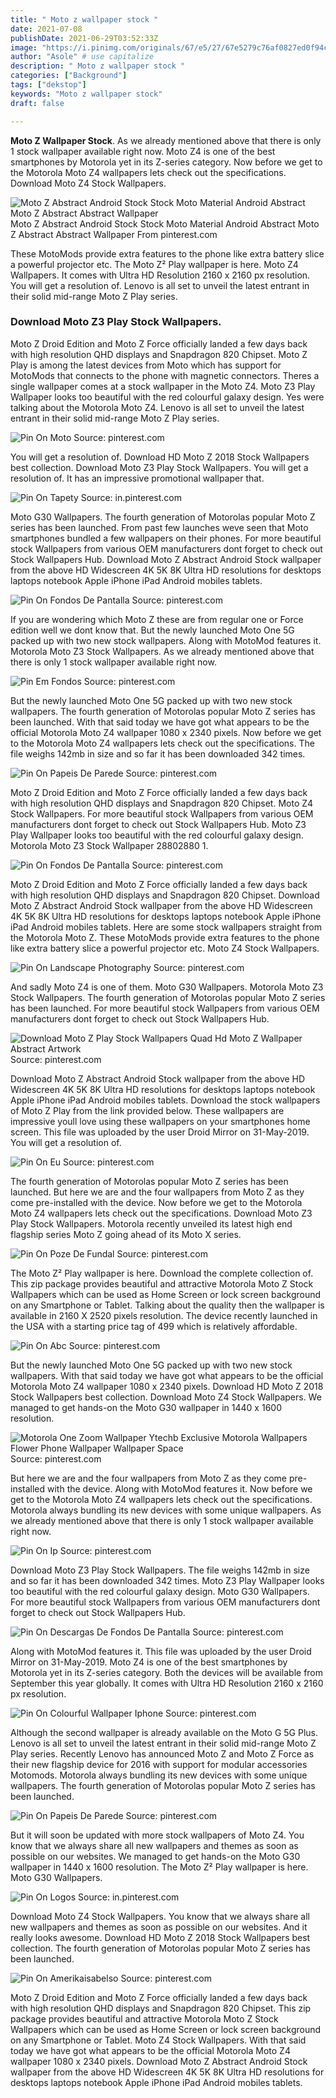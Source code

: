 ```yaml
---
title: " Moto z wallpaper stock "
date: 2021-07-08
publishDate: 2021-06-29T03:52:33Z
image: "https://i.pinimg.com/originals/67/e5/27/67e5279c76af0827ed0f94ccf0578f72.png"
author: "Asole" # use capitalize
description: " Moto z wallpaper stock "
categories: ["Background"]
tags: ["dekstop"]
keywords: "Moto z wallpaper stock"
draft: false

---
```



**Moto Z Wallpaper Stock**. As we already mentioned above that there is only 1 stock wallpaper available right now. Moto Z4 is one of the best smartphones by Motorola yet in its Z-series category. Now before we get to the Motorola Moto Z4 wallpapers lets check out the specifications. Download Moto Z4 Stock Wallpapers.

![Moto Z Abstract Android Stock Stock Moto Material Android Abstract Moto Z Abstract Abstract Wallpaper](https://i.pinimg.com/originals/43/e5/5d/43e55d0b7c44bbe655a08c9790a2a4e6.jpg "Moto Z Abstract Android Stock Stock Moto Material Android Abstract Moto Z Abstract Abstract Wallpaper")
Moto Z Abstract Android Stock Stock Moto Material Android Abstract Moto Z Abstract Abstract Wallpaper From pinterest.com


These MotoMods provide extra features to the phone like extra battery slice a powerful projector etc. The Moto Z² Play wallpaper is here. Moto Z4 Wallpapers. It comes with Ultra HD Resolution 2160 x 2160 px resolution. You will get a resolution of. Lenovo is all set to unveil the latest entrant in their solid mid-range Moto Z Play series.

### Download Moto Z3 Play Stock Wallpapers.

Moto Z Droid Edition and Moto Z Force officially landed a few days back with high resolution QHD displays and Snapdragon 820 Chipset. Moto Z Play is among the latest devices from Moto which has support for MotoMods that connects to the phone with magnetic connectors. Theres a single wallpaper comes at a stock wallpaper in the Moto Z4. Moto Z3 Play Wallpaper looks too beautiful with the red colourful galaxy design. Yes were talking about the Motorola Moto Z4. Lenovo is all set to unveil the latest entrant in their solid mid-range Moto Z Play series.


![Pin On Moto](https://i.pinimg.com/originals/0d/36/b1/0d36b1f3f60cc385b38d24fc4037720c.jpg "Pin On Moto")
Source: pinterest.com

You will get a resolution of. Download HD Moto Z 2018 Stock Wallpapers best collection. Download Moto Z3 Play Stock Wallpapers. You will get a resolution of. It has an impressive promotional wallpaper that.

![Pin On Tapety](https://i.pinimg.com/originals/cc/d6/b9/ccd6b9768f53760d19a2e955fed26b62.jpg "Pin On Tapety")
Source: in.pinterest.com

Moto G30 Wallpapers. The fourth generation of Motorolas popular Moto Z series has been launched. From past few launches weve seen that Moto smartphones bundled a few wallpapers on their phones. For more beautiful stock Wallpapers from various OEM manufacturers dont forget to check out Stock Wallpapers Hub. Download Moto Z Abstract Android Stock wallpaper from the above HD Widescreen 4K 5K 8K Ultra HD resolutions for desktops laptops notebook Apple iPhone iPad Android mobiles tablets.

![Pin On Fondos De Pantalla](https://i.pinimg.com/originals/50/c3/3f/50c33ff01354589ff4d96c3ee83027ef.jpg "Pin On Fondos De Pantalla")
Source: pinterest.com

If you are wondering which Moto Z these are from regular one or Force edition well we dont know that. But the newly launched Moto One 5G packed up with two new stock wallpapers. Along with MotoMod features it. Motorola Moto Z3 Stock Wallpapers. As we already mentioned above that there is only 1 stock wallpaper available right now.

![Pin Em Fondos](http://www.droidviews.com/wp-content/uploads/2017/06/moto_z2-play_wallpaper_droidviews.jpg "Pin Em Fondos")
Source: pinterest.com

But the newly launched Moto One 5G packed up with two new stock wallpapers. The fourth generation of Motorolas popular Moto Z series has been launched. With that said today we have got what appears to be the official Motorola Moto Z4 wallpaper 1080 x 2340 pixels. Now before we get to the Motorola Moto Z4 wallpapers lets check out the specifications. The file weighs 142mb in size and so far it has been downloaded 342 times.

![Pin On Papeis De Parede](https://i.pinimg.com/originals/50/ed/e1/50ede107a6d145ec9f05eaf7a27e926a.jpg "Pin On Papeis De Parede")
Source: pinterest.com

Moto Z Droid Edition and Moto Z Force officially landed a few days back with high resolution QHD displays and Snapdragon 820 Chipset. Moto Z4 Stock Wallpapers. For more beautiful stock Wallpapers from various OEM manufacturers dont forget to check out Stock Wallpapers Hub. Moto Z3 Play Wallpaper looks too beautiful with the red colourful galaxy design. Motorola Moto Z3 Stock Wallpaper 28802880 1.

![Pin On Fondos De Pantalla](https://i.pinimg.com/originals/97/a6/ea/97a6ea6ba007052ada985974aab77515.jpg "Pin On Fondos De Pantalla")
Source: pinterest.com

Moto Z Droid Edition and Moto Z Force officially landed a few days back with high resolution QHD displays and Snapdragon 820 Chipset. Download Moto Z Abstract Android Stock wallpaper from the above HD Widescreen 4K 5K 8K Ultra HD resolutions for desktops laptops notebook Apple iPhone iPad Android mobiles tablets. Here are some stock wallpapers straight from the Motorola Moto Z. These MotoMods provide extra features to the phone like extra battery slice a powerful projector etc. Moto Z4 Stock Wallpapers.

![Pin On Landscape Photography](https://i.pinimg.com/originals/71/e4/e1/71e4e1a7a6d831b234840500a47fd8cd.png "Pin On Landscape Photography")
Source: pinterest.com

And sadly Moto Z4 is one of them. Moto G30 Wallpapers. Motorola Moto Z3 Stock Wallpapers. The fourth generation of Motorolas popular Moto Z series has been launched. For more beautiful stock Wallpapers from various OEM manufacturers dont forget to check out Stock Wallpapers Hub.

![Download Moto Z Play Stock Wallpapers Quad Hd Moto Z Wallpaper Abstract Artwork](https://i.pinimg.com/originals/2f/08/a2/2f08a2a8f2674f19f9fde5dd18a58324.jpg "Download Moto Z Play Stock Wallpapers Quad Hd Moto Z Wallpaper Abstract Artwork")
Source: pinterest.com

Download Moto Z Abstract Android Stock wallpaper from the above HD Widescreen 4K 5K 8K Ultra HD resolutions for desktops laptops notebook Apple iPhone iPad Android mobiles tablets. Download the stock wallpapers of Moto Z Play from the link provided below. These wallpapers are impressive youll love using these wallpapers on your smartphones home screen. This file was uploaded by the user Droid Mirror on 31-May-2019. You will get a resolution of.

![Pin On Eu](https://i.pinimg.com/236x/e6/d0/65/e6d065ff0688f6a1785196cf97b035c6.jpg "Pin On Eu")
Source: pinterest.com

The fourth generation of Motorolas popular Moto Z series has been launched. But here we are and the four wallpapers from Moto Z as they come pre-installed with the device. Now before we get to the Motorola Moto Z4 wallpapers lets check out the specifications. Download Moto Z3 Play Stock Wallpapers. Motorola recently unveiled its latest high end flagship series Moto Z going ahead of its Moto X series.

![Pin On Poze De Fundal](https://i.pinimg.com/originals/47/ac/0f/47ac0f3f470e10ffc365b4f61c2a199e.png "Pin On Poze De Fundal")
Source: pinterest.com

The Moto Z² Play wallpaper is here. Download the complete collection of. This zip package provides beautiful and attractive Motorola Moto Z Stock Wallpapers which can be used as Home Screen or lock screen background on any Smartphone or Tablet. Talking about the quality then the wallpaper is available in 2160 X 2520 pixels resolution. The device recently launched in the USA with a starting price tag of 499 which is relatively affordable.

![Pin On Abc](https://i.pinimg.com/originals/db/22/2b/db222b56949a63d3a5346b294aa62d21.jpg "Pin On Abc")
Source: pinterest.com

But the newly launched Moto One 5G packed up with two new stock wallpapers. With that said today we have got what appears to be the official Motorola Moto Z4 wallpaper 1080 x 2340 pixels. Download HD Moto Z 2018 Stock Wallpapers best collection. Download Moto Z4 Stock Wallpapers. We managed to get hands-on the Moto G30 wallpaper in 1440 x 1600 resolution.

![Motorola One Zoom Wallpaper Ytechb Exclusive Motorola Wallpapers Flower Phone Wallpaper Wallpaper Space](https://i.pinimg.com/originals/24/24/c2/2424c2b5cdf1523f864bde3b8e42918a.png "Motorola One Zoom Wallpaper Ytechb Exclusive Motorola Wallpapers Flower Phone Wallpaper Wallpaper Space")
Source: pinterest.com

But here we are and the four wallpapers from Moto Z as they come pre-installed with the device. Along with MotoMod features it. Now before we get to the Motorola Moto Z4 wallpapers lets check out the specifications. Motorola always bundling its new devices with some unique wallpapers. As we already mentioned above that there is only 1 stock wallpaper available right now.

![Pin On Ip](https://i.pinimg.com/600x315/68/a0/8f/68a08f3d194138b272e03bc7dfa82fae.jpg "Pin On Ip")
Source: pinterest.com

Download Moto Z3 Play Stock Wallpapers. The file weighs 142mb in size and so far it has been downloaded 342 times. Moto Z3 Play Wallpaper looks too beautiful with the red colourful galaxy design. Moto G30 Wallpapers. For more beautiful stock Wallpapers from various OEM manufacturers dont forget to check out Stock Wallpapers Hub.

![Pin On Descargas De Fondos De Pantalla](https://i.pinimg.com/originals/0f/f9/c9/0ff9c9e22580c6adf705352eca09ea8f.jpg "Pin On Descargas De Fondos De Pantalla")
Source: pinterest.com

Along with MotoMod features it. This file was uploaded by the user Droid Mirror on 31-May-2019. Moto Z4 is one of the best smartphones by Motorola yet in its Z-series category. Both the devices will be available from September this year globally. It comes with Ultra HD Resolution 2160 x 2160 px resolution.

![Pin On Colourful Wallpaper Iphone](https://i.pinimg.com/originals/87/e3/d2/87e3d21112e21725e7fb34be96fe4c3f.jpg "Pin On Colourful Wallpaper Iphone")
Source: pinterest.com

Although the second wallpaper is already available on the Moto G 5G Plus. Lenovo is all set to unveil the latest entrant in their solid mid-range Moto Z Play series. Recently Lenovo has announced Moto Z and Moto Z Force as their new flagship device for 2016 with support for modular accessories Motomods. Motorola always bundling its new devices with some unique wallpapers. The fourth generation of Motorolas popular Moto Z series has been launched.

![Pin On Papeis De Parede](https://i.pinimg.com/originals/aa/39/43/aa394385f72433776dc837804e06376d.jpg "Pin On Papeis De Parede")
Source: pinterest.com

But it will soon be updated with more stock wallpapers of Moto Z4. You know that we always share all new wallpapers and themes as soon as possible on our websites. We managed to get hands-on the Moto G30 wallpaper in 1440 x 1600 resolution. The Moto Z² Play wallpaper is here. Moto G30 Wallpapers.

![Pin On Logos](https://i.pinimg.com/564x/70/7d/b2/707db28325be227c0d6ee7da39323166--motorola-wallpapers-wallpapers-android.jpg "Pin On Logos")
Source: in.pinterest.com

Download Moto Z4 Stock Wallpapers. You know that we always share all new wallpapers and themes as soon as possible on our websites. And it really looks awesome. Download HD Moto Z 2018 Stock Wallpapers best collection. The fourth generation of Motorolas popular Moto Z series has been launched.

![Pin On Amerikaisabelso](https://i.pinimg.com/originals/67/e5/27/67e5279c76af0827ed0f94ccf0578f72.png "Pin On Amerikaisabelso")
Source: pinterest.com

Moto Z Droid Edition and Moto Z Force officially landed a few days back with high resolution QHD displays and Snapdragon 820 Chipset. This zip package provides beautiful and attractive Motorola Moto Z Stock Wallpapers which can be used as Home Screen or lock screen background on any Smartphone or Tablet. Moto Z4 Stock Wallpapers. With that said today we have got what appears to be the official Motorola Moto Z4 wallpaper 1080 x 2340 pixels. Download Moto Z Abstract Android Stock wallpaper from the above HD Widescreen 4K 5K 8K Ultra HD resolutions for desktops laptops notebook Apple iPhone iPad Android mobiles tablets.

